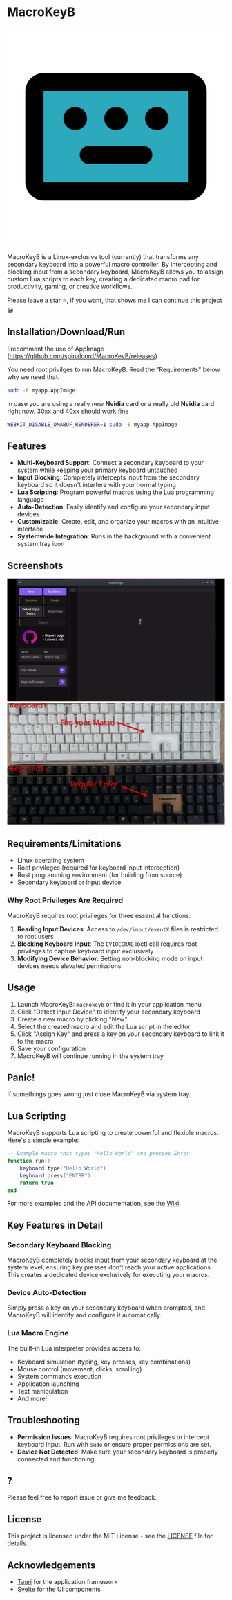 # MacroKeyB

![MacroKeyB Logo](https://github.com/spinalcord/MacroKeyB/blob/main/ReadmeImages/icon.png?raw=true)

MacroKeyB is a Linux-exclusive tool (currently) that transforms any secondary keyboard into a powerful macro controller. By intercepting and blocking input from a secondary keyboard, MacroKeyB allows you to assign custom Lua scripts to each key, creating a dedicated macro pad for productivity, gaming, or creative workflows. 

Please leave a star ⭐, if you want, that shows me I can continue this project 😀

## Installation/Download/Run

I recomment the use of AppImage (https://github.com/spinalcord/MacroKeyB/releases)


You need root privilges to run MacroKeyB. Read the "Requirements" below why we need that.
```sh
sudo -E myapp.AppImage
```

in case you are using a really new **Nvidia** card or a really old **Nvidia** card right now. 30xx and 40xx should work fine
```sh
WEBKIT_DISABLE_DMABUF_RENDERER=1 sudo -E myapp.AppImage
```



## Features

- **Multi-Keyboard Support**: Connect a secondary keyboard to your system while keeping your primary keyboard untouched
- **Input Blocking**: Completely intercepts input from the secondary keyboard so it doesn't interfere with your normal typing
- **Lua Scripting**: Program powerful macros using the Lua programming language
- **Auto-Detection**: Easily identify and configure your secondary input devices
- **Customizable**: Create, edit, and organize your macros with an intuitive interface
- **Systemwide Integration**: Runs in the background with a convenient system tray icon

## Screenshots

![MacroKeyB Demo2](https://github.com/spinalcord/MacroKeyB/blob/main/ReadmeImages/example3.gif?raw=true)
![MacroKeyB Demo1](https://github.com/spinalcord/MacroKeyB/blob/main/ReadmeImages/example.jpg?raw=true)

## Requirements/Limitations

- Linux operating system
- Root privileges (required for keyboard input interception)
- Rust programming environment (for building from source)
- Secondary keyboard or input device

### Why Root Privileges Are Required
MacroKeyB requires root privileges for three essential functions:

1. **Reading Input Devices**: Access to `/dev/input/eventX` files is restricted to root users
2. **Blocking Keyboard Input**: The `EVIOCGRAB` ioctl call requires root privileges to capture keyboard input exclusively
3. **Modifying Device Behavior**: Setting non-blocking mode on input devices needs elevated permissions

## Usage

1. Launch MacroKeyB: `macrokeyb` or find it in your application menu
2. Click "Detect Input Device" to identify your secondary keyboard
3. Create a new macro by clicking "New"
4. Select the created macro and edit the Lua script in the editor
5. Click "Assign Key" and press a key on your secondary keyboard to link it to the macro
6. Save your configuration
7. MacroKeyB will continue running in the system tray

## Panic!
If somethings goes wrong just close MacroKeyB via system tray.

## Lua Scripting

MacroKeyB supports Lua scripting to create powerful and flexible macros. Here's a simple example:

```lua
-- Example macro that types "Hello World" and presses Enter
function run()
    keyboard.type("Hello World")
    keyboard.press("ENTER")
    return true
end
```

For more examples and the API documentation, see the [Wiki](https://github.com/yourusername/MacroKeyB/wiki).

## Key Features in Detail

### Secondary Keyboard Blocking

MacroKeyB completely blocks input from your secondary keyboard at the system level, ensuring key presses don't reach your active applications. This creates a dedicated device exclusively for executing your macros.

### Device Auto-Detection

Simply press a key on your secondary keyboard when prompted, and MacroKeyB will identify and configure it automatically.

### Lua Macro Engine

The built-in Lua interpreter provides access to:
- Keyboard simulation (typing, key presses, key combinations)
- Mouse control (movement, clicks, scrolling)
- System commands execution
- Application launching
- Text manipulation
- And more!

## Troubleshooting

- **Permission Issues**: MacroKeyB requires root privileges to intercept keyboard input. Run with `sudo` or ensure proper permissions are set.
- **Device Not Detected**: Make sure your secondary keyboard is properly connected and functioning.

## ?

Please feel free to report issue or give me feedback.


## License

This project is licensed under the MIT License - see the [LICENSE](LICENSE) file for details.

## Acknowledgements

- [Tauri](https://tauri.app/) for the application framework
- [Svelte](https://svelte.dev/) for the UI components


